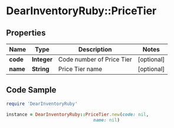 # DearInventoryRuby::PriceTier

## Properties

Name | Type | Description | Notes
------------ | ------------- | ------------- | -------------
**code** | **Integer** | Code number of Price Tier | [optional]
**name** | **String** | Price Tier name | [optional]

## Code Sample

```ruby
require 'DearInventoryRuby'

instance = DearInventoryRuby::PriceTier.new(code: nil,
                                 name: nil)
```


